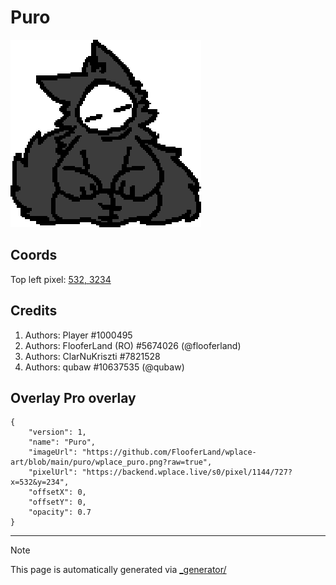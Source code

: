 # Puro

<img src="././wplace_puro.png" height="300px" style="image-rendering: pixelated;" />

## Coords

Top left pixel: [532, 3234](https://wplace.live/?lat=46.16650172790631&lng=21.18735318427732&zoom=16.155257546899563)

## Credits

1. Authors: Player #1000495
2. Authors: FlooferLand (RO) #5674026 (@flooferland)
3. Authors: ClarNuKriszti #7821528
4. Authors: qubaw #10637535 (@qubaw)

## Overlay Pro overlay

```
{
    "version": 1,
    "name": "Puro",
    "imageUrl": "https://github.com/FlooferLand/wplace-art/blob/main/puro/wplace_puro.png?raw=true",
    "pixelUrl": "https://backend.wplace.live/s0/pixel/1144/727?x=532&y=234",
    "offsetX": 0,
    "offsetY": 0,
    "opacity": 0.7
}
```

---

> [!NOTE]
> This page is automatically generated via [_generator/](../_generator)